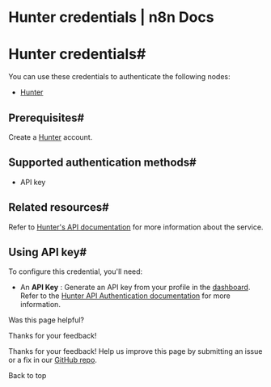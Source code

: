 # Hunter credentials | n8n Docs

[ ](https://github.com/n8n-io/n8n-docs/edit/main/docs/integrations/builtin/credentials/hunter.md "Edit this page")

# Hunter credentials#

You can use these credentials to authenticate the following nodes:

  * [Hunter](../../app-nodes/n8n-nodes-base.hunter/)

## Prerequisites#

Create a [Hunter](https://www.hunter.io/) account.

## Supported authentication methods#

  * API key

## Related resources#

Refer to [Hunter's API documentation](https://hunter.io/api-documentation/v2) for more information about the service.

## Using API key#

To configure this credential, you'll need:

  * An **API Key** : Generate an API key from your profile in the [dashboard](https://hunter.io/api-keys). Refer to the [Hunter API Authentication documentation](https://hunter.io/api-documentation/v2#authentication) for more information.

Was this page helpful? 

Thanks for your feedback! 

Thanks for your feedback! Help us improve this page by submitting an issue or a fix in our [GitHub repo](https://github.com/n8n-io/n8n-docs). 

Back to top